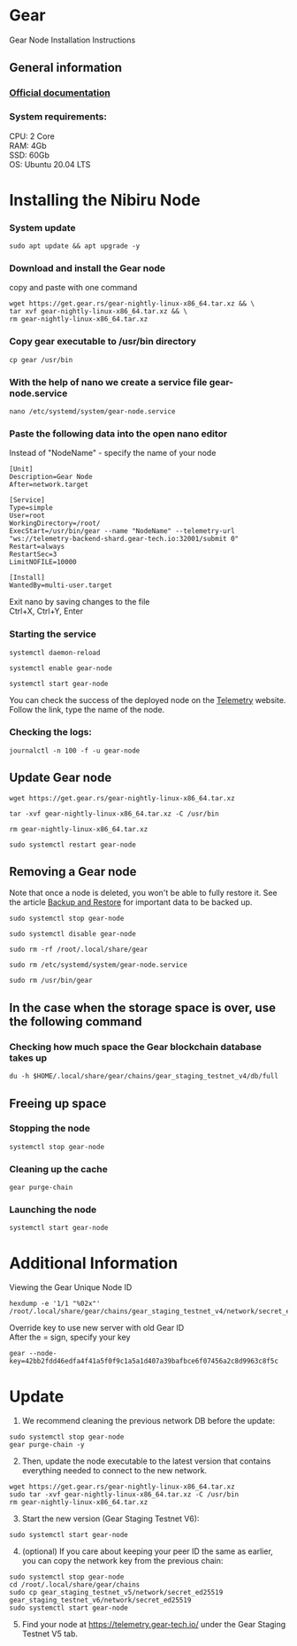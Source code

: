 # Gear
Gear Node Installation Instructions </br>
## General information </br>
### [Official documentation](https://wiki.gear-tech.io/docs/node/setting-up)
### System requirements:</br>
CPU: 2 Core </br>
RAM: 4Gb </br>
SSD: 60Gb </br>
OS: Ubuntu 20.04 LTS </br>
# Installing the Nibiru Node </br>
### System update
```
sudo apt update && apt upgrade -y
```
### Download and install the Gear node </br>
copy and paste with one command </br>
```
wget https://get.gear.rs/gear-nightly-linux-x86_64.tar.xz && \
tar xvf gear-nightly-linux-x86_64.tar.xz && \
rm gear-nightly-linux-x86_64.tar.xz
```
### Copy gear executable to /usr/bin directory 
```
cp gear /usr/bin
```
### With the help of nano we create a service file gear-node.service
```
nano /etc/systemd/system/gear-node.service
```
### Paste the following data into the open nano editor </br>
Instead of "NodeName" - specify the name of your node
```
[Unit]
Description=Gear Node
After=network.target

[Service]
Type=simple
User=root
WorkingDirectory=/root/
ExecStart=/usr/bin/gear --name "NodeName" --telemetry-url "ws://telemetry-backend-shard.gear-tech.io:32001/submit 0"
Restart=always
RestartSec=3
LimitNOFILE=10000

[Install]
WantedBy=multi-user.target
```
Exit nano by saving changes to the file </br>
Ctrl+X, Ctrl+Y, Enter
### Starting the service
```
systemctl daemon-reload
```
```
systemctl enable gear-node
```
```
systemctl start gear-node
```
You can check the success of the deployed node on the [Telemetry](https://telemetry.gear-tech.io) website. </br>
Follow the link, type the name of the node.
### Checking the logs:
```
journalctl -n 100 -f -u gear-node
```
## Update Gear node
```
wget https://get.gear.rs/gear-nightly-linux-x86_64.tar.xz
```
```
tar -xvf gear-nightly-linux-x86_64.tar.xz -C /usr/bin
```
```
rm gear-nightly-linux-x86_64.tar.xz
```
```
sudo systemctl restart gear-node
```
## Removing a Gear node
Note that once a node is deleted, you won't be able to fully restore it. See the article [Backup and Restore](https://wiki.gear-tech.io/docs/node/backup-restore) for important data to be backed up.
```
sudo systemctl stop gear-node
```
```
sudo systemctl disable gear-node
```
```
sudo rm -rf /root/.local/share/gear
```
```
sudo rm /etc/systemd/system/gear-node.service
```
```
sudo rm /usr/bin/gear
```

## In the case when the storage space is over, use the following command
### Checking how much space the Gear blockchain database takes up
```
du -h $HOME/.local/share/gear/chains/gear_staging_testnet_v4/db/full
```
## Freeing up space
### Stopping the node
```
systemctl stop gear-node
```
### Cleaning up the cache
```
gear purge-chain
```
### Launching the node
```
systemctl start gear-node
```
# Additional Information
Viewing the Gear Unique Node ID
```
hexdump -e '1/1 "%02x"' /root/.local/share/gear/chains/gear_staging_testnet_v4/network/secret_ed25519
```
Override key to use new server with old Gear ID </br>
After the = sign, specify your key
```
gear --node-key=42bb2fdd46edfa4f41a5f0f9c1a5a1d407a39bafbce6f07456a2c8d9963c8f5c
```
# Update
1. We recommend cleaning the previous network DB before the update:</br>
```
sudo systemctl stop gear-node
gear purge-chain -y
```
2. Then, update the node executable to the latest version that contains everything needed to connect to the new network.</br>
```
wget https://get.gear.rs/gear-nightly-linux-x86_64.tar.xz
sudo tar -xvf gear-nightly-linux-x86_64.tar.xz -C /usr/bin
rm gear-nightly-linux-x86_64.tar.xz
```
3. Start the new version (Gear Staging Testnet V6):</br>
```
sudo systemctl start gear-node
```
4. (optional) If you care about keeping your peer ID the same as earlier, you can copy the network key from the previous chain:</br>
```
sudo systemctl stop gear-node
cd /root/.local/share/gear/chains
sudo cp gear_staging_testnet_v5/network/secret_ed25519 gear_staging_testnet_v6/network/secret_ed25519
sudo systemctl start gear-node
```
5. Find your node at https://telemetry.gear-tech.io/ under the Gear Staging Testnet V5 tab.
